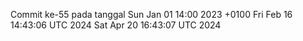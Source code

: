Commit ke-55 pada tanggal Sun Jan 01 14:00 2023 +0100
Fri Feb 16 14:43:06 UTC 2024
Sat Apr 20 16:43:07 UTC 2024
